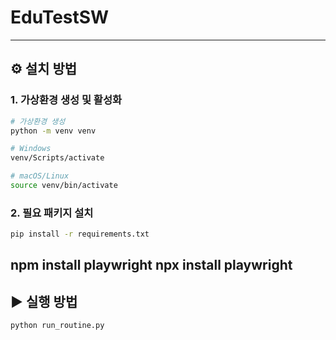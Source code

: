 # EduTestSW


---

## ⚙️ 설치 방법

### 1. 가상환경 생성 및 활성화

```bash
# 가상환경 생성
python -m venv venv

# Windows
venv/Scripts/activate

# macOS/Linux
source venv/bin/activate
```

### 2. 필요 패키지 설치

```bash
pip install -r requirements.txt
```
npm install playwright
npx install playwright
---

## ▶️ 실행 방법

```bash
python run_routine.py
